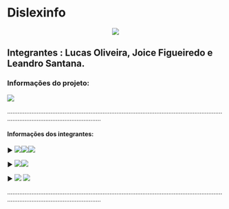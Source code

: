 # Dislexinfo

<div align="center">
<img src="https://gitlab.com/JoyFigueired/dislexinfo/-/raw/main/Logo.png"/>
</div>




<h2> Integrantes : Lucas Oliveira, Joice Figueiredo e Leandro Santana. </h2>

<h3> Informações do projeto: </h3>

[<img src="https://img.shields.io/badge/Trello-0052CC?style=for-the-badge&logo=trello&logoColor=white" />](https://trello.com/b/l3ZWvdlc/dislexinfo)

<p> ..................................................................................................................................................................................
</p>

<h4> Informações dos integrantes: </h4>

<text> &#9658;</text> [<img src="https://img.shields.io/badge/Joice_Figueiredo-100000?style=for-the-badge&logo=github&logoColor=white" />](https://github.com/JoyFigueiredo)[<img src="https://img.shields.io/badge/joicebfigueiredo@gmail.com-D14836?style=for-the-badge&logo=gmail&logoColor=white" />]()[<img src="https://img.shields.io/badge/Joice_Figueiredo-330F63?style=for-the-badge&logo=gitlab&logoColor=white" />](https://gitlab.com/JoyFigueired)</br>

<text> &#9658;</text> [<img src="https://img.shields.io/badge/lucas.2008lu@gmail.com-D14836?style=for-the-badge&logo=gmail&logoColor=white" />]()[<img src="https://img.shields.io/badge/Lucas_Oliveira-330F63?style=for-the-badge&logo=gitlab&logoColor=white" />](https://gitlab.com/lucasod)</br>

<text> &#9658;</text> [<img src="https://img.shields.io/badge/leandrosantafe@gmail.com-D14836?style=for-the-badge&logo=gmail&logoColor=white" />]() [<img src="https://img.shields.io/badge/Leandro_Santana-330F63?style=for-the-badge&logo=gitlab&logoColor=white" />](https://gitlab.com/leandrosantafer)</br>

<p> ..................................................................................................................................................................................</p>
